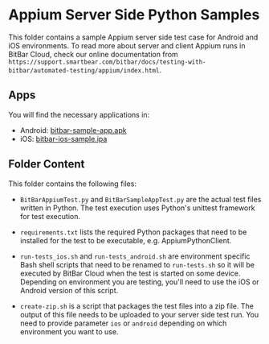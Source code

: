 # Appium Server Side Python Samples

This folder contains a sample Appium server side test case for Android
and iOS environments. To read more about server and client Appium runs
in BitBar Cloud, check our online documentation from `https://support.smartbear.com/bitbar/docs/testing-with-bitbar/automated-testing/appium/index.html`.

## Apps

You will find the necessary applications in:
 - Android: [bitbar-sample-app.apk](../../../../../apps/android/bitbar-sample-app.apk)
 - iOS:  [bitbar-ios-sample.ipa](../../../../../apps/ios/bitbar-ios-sample.ipa)

## Folder Content

This folder contains the following files:

* `BitBarAppiumTest.py` and `BitBarSampleAppTest.py` are the actual
  test files written in Python. The test execution uses Python's
  unittest framework for test execution.

* `requirements.txt` lists the required Python packages that need to be
  installed for the test to be executable, e.g. AppiumPythonClient.

* `run-tests_ios.sh` and `run-tests_android.sh` are environment
  specific Bash shell scripts that need to be renamed to
  `run-tests.sh` so it will be executed by BitBar Cloud when the test
  is started on some device. Depending on environment you are testing,
  you'll need to use the iOS or Android version of this script.

* `create-zip.sh` is a script that packages the test files into a zip
  file. The output of this file needs to be uploaded to your server
  side test run. You need to provide parameter `ios` or `android`
  depending on which environment you want to use.
